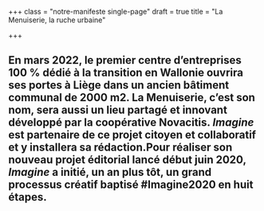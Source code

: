 +++
class = "notre-manifeste single-page"
draft = true
title = "La Menuiserie, la ruche urbaine"

+++
## En mars 2022, le premier centre d’entreprises 100 % dédié à la transition en Wallonie ouvrira ses portes à Liège dans un ancien bâtiment communal de 2000 m2. La Menuiserie, c’est son nom, sera aussi un lieu partagé et innovant développé par la coopérative Novacitis. _Imagine_ est partenaire de ce projet citoyen et collaboratif et y installera sa rédaction.Pour réaliser son nouveau projet éditorial lancé début juin 2020, _Imagine_ a initié, un an plus tôt, un grand processus créatif baptisé #Imagine2020 en huit étapes.

<br>
